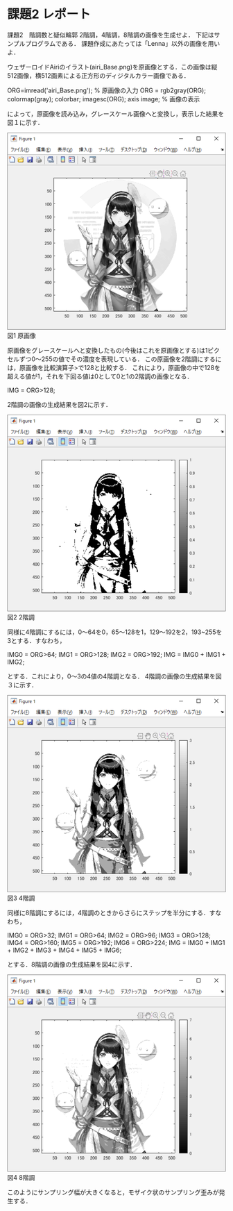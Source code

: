 # 課題2 レポート
課題2　階調数と疑似輪郭
2階調，4階調，8階調の画像を生成せよ．
下記はサンプルプログラムである．
課題作成にあたっては「Lenna」以外の画像を用いよ．

ウェザーロイドAiriのイラスト(airi_Base.png)を原画像とする．この画像は縦512画像，横512画素による正方形のディジタルカラー画像である．

ORG=imread('airi_Base.png'); % 原画像の入力
ORG = rgb2gray(ORG); colormap(gray); colorbar;
imagesc(ORG); axis image; % 画像の表示

によって，原画像を読み込み，グレースケール画像へと変換し，表示した結果を図１に示す．

![原画像](https://github.com/Shinn-Toku/lecture_image_processing/blob/master/image/kadai2/kadai2_org_img.png?raw=true)  
図1 原画像

原画像をグレースケールへと変換したもの(今後はこれを原画像とする)は1ピクセルずつ0～255の値でその濃度を表現している．
この原画像を2階調にするには，原画像を比較演算子>で128と比較する．
これにより，原画像の中で128を超える値が1，それを下回る値は0として0と1の2階調の画像となる．

IMG = ORG>128;

2階調の画像の生成結果を図2に示す．

![2階調画像](https://github.com/Shinn-Toku/lecture_image_processing/blob/master/image/kadai2/kadai2_2tone.png?raw=true)  
図2 2階調

同様に4階調にするには，0～64を0，65～128を1，129～192を2，193~255を3とする．すなわち，

IMG0 = ORG>64;
IMG1 = ORG>128;
IMG2 = ORG>192;
IMG = IMG0 + IMG1 + IMG2;

とする．これにより，0～3の4値の4階調となる．
4階調の画像の生成結果を図３に示す．

![4階調画像](https://github.com/Shinn-Toku/lecture_image_processing/blob/master/image/kadai2/kadai2_4tone.png?raw=true)  
図3 4階調

同様に8階調にするには，4階調のときからさらにステップを半分にする．すなわち，

IMG0 = ORG>32;
IMG1 = ORG>64;
IMG2 = ORG>96;
IMG3 = ORG>128;
IMG4 = ORG>160;
IMG5 = ORG>192;
IMG6 = ORG>224;
IMG = IMG0 + IMG1 + IMG2 + IMG3 + IMG4 + IMG5 + IMG6;

とする．8階調の画像の生成結果を図4に示す．

![原画像](https://github.com/Shinn-Toku/lecture_image_processing/blob/master/image/kadai2/kadai2_8tone.png?raw=true)  
図4 8階調

このようにサンプリング幅が大きくなると，モザイク状のサンプリング歪みが発生する．
